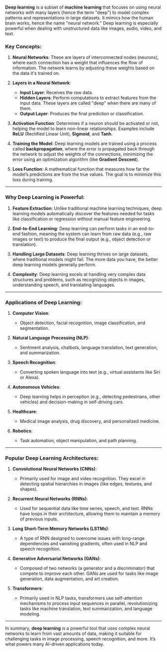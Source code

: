 **Deep learning** is a subset of **machine learning** that focuses on using neural networks with many layers (hence the term "deep") to model complex patterns and representations in large datasets. It mimics how the human brain works, hence the name "neural network." Deep learning is especially powerful when dealing with unstructured data like images, audio, video, and text.

### Key Concepts:
1. **Neural Networks**: These are layers of interconnected nodes (neurons), where each connection has a weight that influences the flow of information. The network learns by adjusting these weights based on the data it's trained on.

2. **Layers in a Neural Network**:
   - **Input Layer**: Receives the raw data.
   - **Hidden Layers**: Perform computations to extract features from the input data. These layers are called "deep" when there are many of them.
   - **Output Layer**: Produces the final prediction or classification.

3. **Activation Function**: Determines if a neuron should be activated or not, helping the model to learn non-linear relationships. Examples include **ReLU** (Rectified Linear Unit), **Sigmoid**, and **Tanh**.

4. **Training the Model**: Deep learning models are trained using a process called **backpropagation**, where the error is propagated back through the network to adjust the weights of the connections, minimizing the error using an optimization algorithm (like **Gradient Descent**).

5. **Loss Function**: A mathematical function that measures how far the model’s predictions are from the true values. The goal is to minimize this loss during training.

---

### Why Deep Learning is Powerful:
1. **Feature Extraction**: Unlike traditional machine learning techniques, deep learning models automatically discover the features needed for tasks like classification or regression without manual feature engineering.
   
2. **End-to-End Learning**: Deep learning can perform tasks in an end-to-end fashion, meaning the system can learn from raw data (e.g., raw images or text) to produce the final output (e.g., object detection or translation).

3. **Handling Large Datasets**: Deep learning thrives on large datasets, where traditional models might fail. The more data you have, the better deep learning models generally perform.

4. **Complexity**: Deep learning excels at handling very complex data structures and problems, such as recognizing objects in images, understanding speech, and translating languages.

---

### Applications of Deep Learning:
1. **Computer Vision**:
   - Object detection, facial recognition, image classification, and segmentation.
   
2. **Natural Language Processing (NLP)**:
   - Sentiment analysis, chatbots, language translation, text generation, and summarization.
   
3. **Speech Recognition**:
   - Converting spoken language into text (e.g., virtual assistants like Siri or Alexa).
   
4. **Autonomous Vehicles**:
   - Deep learning helps in perception (e.g., detecting pedestrians, other vehicles) and decision-making in self-driving cars.
   
5. **Healthcare**:
   - Medical image analysis, drug discovery, and personalized medicine.

6. **Robotics**:
   - Task automation, object manipulation, and path planning.

---

### Popular Deep Learning Architectures:
1. **Convolutional Neural Networks (CNNs)**:
   - Primarily used for image and video recognition. They excel in detecting spatial hierarchies in images (like edges, textures, and shapes).

2. **Recurrent Neural Networks (RNNs)**:
   - Used for sequential data like time series, speech, and text. RNNs have loops in their architecture, allowing them to maintain a memory of previous inputs.
   
3. **Long Short-Term Memory Networks (LSTMs)**:
   - A type of RNN designed to overcome issues with long-range dependencies and vanishing gradients, often used in NLP and speech recognition.

4. **Generative Adversarial Networks (GANs)**:
   - Composed of two networks (a generator and a discriminator) that compete to improve each other. GANs are used for tasks like image generation, data augmentation, and art creation.

5. **Transformers**:
   - Primarily used in NLP tasks, transformers use self-attention mechanisms to process input sequences in parallel, revolutionizing tasks like machine translation, text summarization, and language modeling.

---

In summary, **deep learning** is a powerful tool that uses complex neural networks to learn from vast amounts of data, making it suitable for challenging tasks in image processing, speech recognition, and more. It’s what powers many AI-driven applications today.
